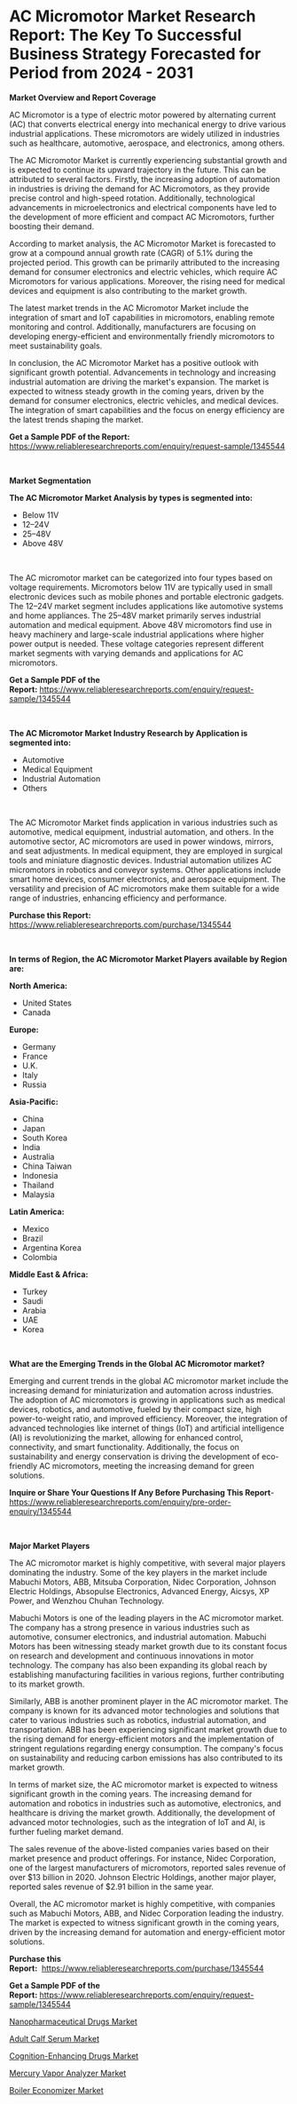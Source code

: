 <p><h1>AC Micromotor Market Research Report: The Key To Successful Business Strategy Forecasted for Period from 2024 - 2031</h1></p><p><strong>Market Overview and Report Coverage</strong></p>
<p><p>AC Micromotor is a type of electric motor powered by alternating current (AC) that converts electrical energy into mechanical energy to drive various industrial applications. These micromotors are widely utilized in industries such as healthcare, automotive, aerospace, and electronics, among others.</p><p>The AC Micromotor Market is currently experiencing substantial growth and is expected to continue its upward trajectory in the future. This can be attributed to several factors. Firstly, the increasing adoption of automation in industries is driving the demand for AC Micromotors, as they provide precise control and high-speed rotation. Additionally, technological advancements in microelectronics and electrical components have led to the development of more efficient and compact AC Micromotors, further boosting their demand.</p><p>According to market analysis, the AC Micromotor Market is forecasted to grow at a compound annual growth rate (CAGR) of 5.1% during the projected period. This growth can be primarily attributed to the increasing demand for consumer electronics and electric vehicles, which require AC Micromotors for various applications. Moreover, the rising need for medical devices and equipment is also contributing to the market growth.</p><p>The latest market trends in the AC Micromotor Market include the integration of smart and IoT capabilities in micromotors, enabling remote monitoring and control. Additionally, manufacturers are focusing on developing energy-efficient and environmentally friendly micromotors to meet sustainability goals.</p><p>In conclusion, the AC Micromotor Market has a positive outlook with significant growth potential. Advancements in technology and increasing industrial automation are driving the market's expansion. The market is expected to witness steady growth in the coming years, driven by the demand for consumer electronics, electric vehicles, and medical devices. The integration of smart capabilities and the focus on energy efficiency are the latest trends shaping the market.</p></p>
<p><strong>Get a Sample PDF of the Report:</strong> <a href="https://www.reliableresearchreports.com/enquiry/request-sample/1345544">https://www.reliableresearchreports.com/enquiry/request-sample/1345544</a></p>
<p>&nbsp;</p>
<p><strong>Market Segmentation</strong></p>
<p><strong>The AC Micromotor Market Analysis by types is segmented into:</strong></p>
<p><ul><li>Below 11V</li><li>12–24V</li><li>25–48V</li><li>Above 48V</li></ul></p>
<p>&nbsp;</p>
<p><p>The AC micromotor market can be categorized into four types based on voltage requirements. Micromotors below 11V are typically used in small electronic devices such as mobile phones and portable electronic gadgets. The 12–24V market segment includes applications like automotive systems and home appliances. The 25–48V market primarily serves industrial automation and medical equipment. Above 48V micromotors find use in heavy machinery and large-scale industrial applications where higher power output is needed. These voltage categories represent different market segments with varying demands and applications for AC micromotors.</p></p>
<p><strong>Get a Sample PDF of the Report:</strong>&nbsp;<a href="https://www.reliableresearchreports.com/enquiry/request-sample/1345544">https://www.reliableresearchreports.com/enquiry/request-sample/1345544</a></p>
<p>&nbsp;</p>
<p><strong>The AC Micromotor Market Industry Research by Application is segmented into:</strong></p>
<p><ul><li>Automotive</li><li>Medical Equipment</li><li>Industrial Automation</li><li>Others</li></ul></p>
<p>&nbsp;</p>
<p><p>The AC Micromotor Market finds application in various industries such as automotive, medical equipment, industrial automation, and others. In the automotive sector, AC micromotors are used in power windows, mirrors, and seat adjustments. In medical equipment, they are employed in surgical tools and miniature diagnostic devices. Industrial automation utilizes AC micromotors in robotics and conveyor systems. Other applications include smart home devices, consumer electronics, and aerospace equipment. The versatility and precision of AC micromotors make them suitable for a wide range of industries, enhancing efficiency and performance.</p></p>
<p><strong>Purchase this Report:</strong>&nbsp; <a href="https://www.reliableresearchreports.com/purchase/1345544">https://www.reliableresearchreports.com/purchase/1345544</a></p>
<p>&nbsp;</p>
<p><strong>In terms of Region, the AC Micromotor Market Players available by Region are:</strong></p>
<p>
    <p> <strong> North America: </strong>
        <ul>
            <li>United States</li>
            <li>Canada</li>
        </ul>
        </p> 
    <p> <strong> Europe: </strong>
        <ul>
            <li>Germany</li>
            <li>France</li>
            <li>U.K.</li>
            <li>Italy</li>
            <li>Russia</li>
        </ul>
        </p> 
    <p> <strong> Asia-Pacific: </strong>
        <ul>
            <li>China</li>
            <li>Japan</li>
            <li>South Korea</li>
            <li>India</li>
            <li>Australia</li>
            <li>China Taiwan</li>
            <li>Indonesia</li>
            <li>Thailand</li>
            <li>Malaysia</li>
        </ul>
        </p> 
    <p> <strong> Latin America: </strong>
        <ul>
            <li>Mexico</li>
            <li>Brazil</li>
            <li>Argentina Korea</li>
            <li>Colombia</li>
        </ul>
        </p> 
    <p> <strong> Middle East & Africa: </strong>
        <ul>
            <li>Turkey</li>
            <li>Saudi</li>
            <li>Arabia</li>
            <li>UAE</li>
            <li>Korea</li>
        </ul>
    </p>
    </p>
<p>&nbsp;</p>
<p><strong>What are the Emerging Trends in the Global AC Micromotor market?</strong></p>
<p><p>Emerging and current trends in the global AC micromotor market include the increasing demand for miniaturization and automation across industries. The adoption of AC micromotors is growing in applications such as medical devices, robotics, and automotive, fueled by their compact size, high power-to-weight ratio, and improved efficiency. Moreover, the integration of advanced technologies like internet of things (IoT) and artificial intelligence (AI) is revolutionizing the market, allowing for enhanced control, connectivity, and smart functionality. Additionally, the focus on sustainability and energy conservation is driving the development of eco-friendly AC micromotors, meeting the increasing demand for green solutions.</p></p>
<p><strong>Inquire or Share Your Questions If Any Before Purchasing This Report</strong>- <a href="https://www.reliableresearchreports.com/enquiry/pre-order-enquiry/1345544">https://www.reliableresearchreports.com/enquiry/pre-order-enquiry/1345544</a></p>
<p>&nbsp;</p>
<p><strong>Major Market Players</strong></p>
<p><p>The AC micromotor market is highly competitive, with several major players dominating the industry. Some of the key players in the market include Mabuchi Motors, ABB, Mitsuba Corporation, Nidec Corporation, Johnson Electric Holdings, Absopulse Electronics, Advanced Energy, Aicsys, XP Power, and Wenzhou Chuhan Technology.</p><p>Mabuchi Motors is one of the leading players in the AC micromotor market. The company has a strong presence in various industries such as automotive, consumer electronics, and industrial automation. Mabuchi Motors has been witnessing steady market growth due to its constant focus on research and development and continuous innovations in motor technology. The company has also been expanding its global reach by establishing manufacturing facilities in various regions, further contributing to its market growth.</p><p>Similarly, ABB is another prominent player in the AC micromotor market. The company is known for its advanced motor technologies and solutions that cater to various industries such as robotics, industrial automation, and transportation. ABB has been experiencing significant market growth due to the rising demand for energy-efficient motors and the implementation of stringent regulations regarding energy consumption. The company's focus on sustainability and reducing carbon emissions has also contributed to its market growth.</p><p>In terms of market size, the AC micromotor market is expected to witness significant growth in the coming years. The increasing demand for automation and robotics in industries such as automotive, electronics, and healthcare is driving the market growth. Additionally, the development of advanced motor technologies, such as the integration of IoT and AI, is further fueling market demand.</p><p>The sales revenue of the above-listed companies varies based on their market presence and product offerings. For instance, Nidec Corporation, one of the largest manufacturers of micromotors, reported sales revenue of over $13 billion in 2020. Johnson Electric Holdings, another major player, reported sales revenue of $2.91 billion in the same year.</p><p>Overall, the AC micromotor market is highly competitive, with companies such as Mabuchi Motors, ABB, and Nidec Corporation leading the industry. The market is expected to witness significant growth in the coming years, driven by the increasing demand for automation and energy-efficient motor solutions.</p></p>
<p><strong>Purchase this Report:</strong>&nbsp;&nbsp;<a href="https://www.reliableresearchreports.com/purchase/1345544">https://www.reliableresearchreports.com/purchase/1345544</a></p>
<p></p>
<p><strong>Get a Sample PDF of the Report:</strong>&nbsp;<a href="https://www.reliableresearchreports.com/enquiry/request-sample/1345544">https://www.reliableresearchreports.com/enquiry/request-sample/1345544</a></p>
<p><p><a href="https://medium.com/@sarahhopkins94/nanopharmaceutical-drugs-market-size-market-outlook-and-market-forecast-2023-to-2030-6ef7bd3742a9">Nanopharmaceutical Drugs Market</a></p><p><a href="https://medium.com/@elizabethalexander97/adult-calf-serum-market-exploring-market-share-market-trends-and-future-growth-c7244488b66c">Adult Calf Serum Market</a></p><p><a href="https://medium.com/@sarahhopkins94/cognition-enhancing-drugs-market-competitive-analysis-market-trends-and-forecast-to-2030-b63ea5a5d54a">Cognition-Enhancing Drugs Market</a></p><p><a href="https://github.com/CliffMedina6/Market-Research-Report-List-2/blob/main/mercury-vapor-analyzer-market.md">Mercury Vapor Analyzer Market</a></p><p><a href="https://github.com/PeterParrish5/Market-Research-Report-List-2/blob/main/boiler-economizer-market.md">Boiler Economizer Market</a></p></p>
